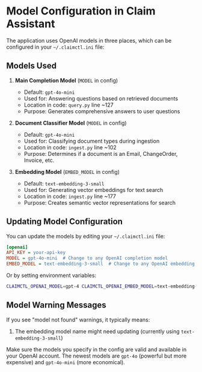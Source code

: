 # Model Configuration in Claim Assistant

The application uses OpenAI models in three places, which can be configured in your `~/.claimctl.ini` file:

## Models Used

1. **Main Completion Model** (`MODEL` in config)
   - Default: `gpt-4o-mini`
   - Used for: Answering questions based on retrieved documents
   - Location in code: `query.py` line ~127
   - Purpose: Generates comprehensive answers to user questions

2. **Document Classifier Model** (`MODEL` in config)
   - Default: `gpt-4o-mini`
   - Used for: Classifying document types during ingestion
   - Location in code: `ingest.py` line ~102
   - Purpose: Determines if a document is an Email, ChangeOrder, Invoice, etc.

3. **Embedding Model** (`EMBED_MODEL` in config)
   - Default: `text-embedding-3-small`
   - Used for: Generating vector embeddings for text search
   - Location in code: `ingest.py` line ~177
   - Purpose: Creates semantic vector representations for search

## Updating Model Configuration

You can update the models by editing your `~/.claimctl.ini` file:

```ini
[openai]
API_KEY = your-api-key
MODEL = gpt-4o-mini  # Change to any OpenAI completion model
EMBED_MODEL = text-embedding-3-small  # Change to any OpenAI embedding model
```

Or by setting environment variables:

```bash
CLAIMCTL_OPENAI_MODEL=gpt-4 CLAIMCTL_OPENAI_EMBED_MODEL=text-embedding-3-large python -m claimctl.cli ask "..."
```

## Model Warning Messages

If you see "model not found" warnings, it typically means:

1. The embedding model name might need updating (currently using `text-embedding-3-small`)

Make sure the models you specify in the config are valid and available in your OpenAI account. The newest models are `gpt-4o` (powerful but more expensive) and `gpt-4o-mini` (more economical).